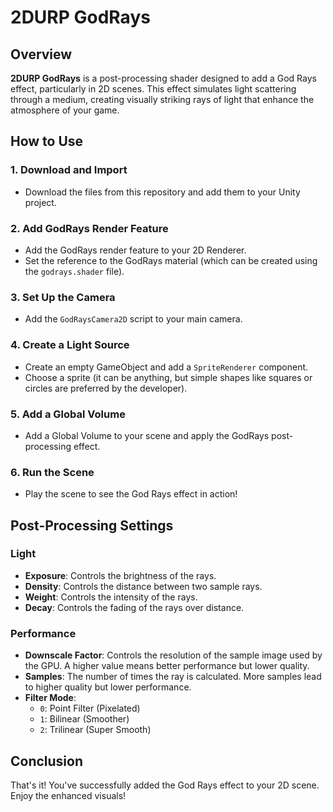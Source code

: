 # 2DURP GodRays

## Overview
**2DURP GodRays** is a post-processing shader designed to add a God Rays effect, particularly in 2D scenes. This effect simulates light scattering through a medium, creating visually striking rays of light that enhance the atmosphere of your game.

## How to Use

### 1. Download and Import
- Download the files from this repository and add them to your Unity project.

### 2. Add GodRays Render Feature
- Add the GodRays render feature to your 2D Renderer.
- Set the reference to the GodRays material (which can be created using the `godrays.shader` file).

### 3. Set Up the Camera
- Add the `GodRaysCamera2D` script to your main camera.

### 4. Create a Light Source
- Create an empty GameObject and add a `SpriteRenderer` component.
- Choose a sprite (it can be anything, but simple shapes like squares or circles are preferred by the developer).

### 5. Add a Global Volume
- Add a Global Volume to your scene and apply the GodRays post-processing effect.

### 6. Run the Scene
- Play the scene to see the God Rays effect in action!

## Post-Processing Settings

### Light
- **Exposure**: Controls the brightness of the rays.
- **Density**: Controls the distance between two sample rays.
- **Weight**: Controls the intensity of the rays.
- **Decay**: Controls the fading of the rays over distance.

### Performance
- **Downscale Factor**: Controls the resolution of the sample image used by the GPU. A higher value means better performance but lower quality.
- **Samples**: The number of times the ray is calculated. More samples lead to higher quality but lower performance.
- **Filter Mode**: 
  - `0`: Point Filter (Pixelated)
  - `1`: Bilinear (Smoother)
  - `2`: Trilinear (Super Smooth)

## Conclusion
That's it! You've successfully added the God Rays effect to your 2D scene. Enjoy the enhanced visuals!
